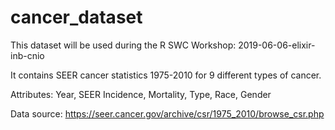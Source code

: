 # cancer_dataset
This dataset will be used during the R SWC Workshop: 2019-06-06-elixir-inb-cnio 

It contains SEER cancer statistics 1975-2010 for 9 different types of cancer.

Attributes: Year, SEER Incidence, Mortality, Type, Race, Gender

Data source: https://seer.cancer.gov/archive/csr/1975_2010/browse_csr.php

